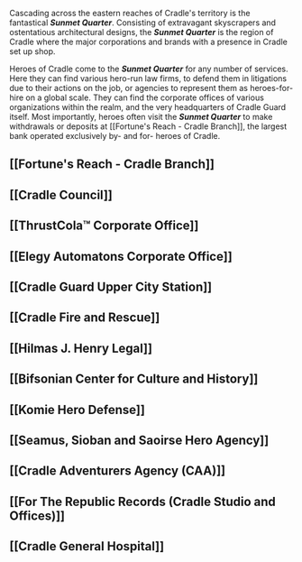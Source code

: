 Cascading across the eastern reaches of Cradle's territory is the fantastical _**Sunmet Quarter**_. Consisting of extravagant skyscrapers and ostentatious architectural designs, the _**Sunmet Quarter**_ is the region of Cradle where the major corporations and brands with a presence in Cradle set up shop.

Heroes of Cradle come to the _**Sunmet Quarter**_ for any number of services. Here they can find various hero-run law firms, to defend them in litigations due to their actions on the job, or agencies to represent them as heroes-for-hire on a global scale. They can find the corporate offices of various organizations within the realm, and the very headquarters of Cradle Guard itself. Most importantly, heroes often visit the _**Sunmet Quarter**_ to make withdrawals or deposits at [[Fortune's Reach - Cradle Branch]], the largest bank operated exclusively by- and for- heroes of Cradle.

## [[Fortune's Reach - Cradle Branch]]
## [[Cradle Council]]
## [[ThrustCola™ Corporate Office]]
## [[Elegy Automatons Corporate Office]]
## [[Cradle Guard Upper City Station]]
## [[Cradle Fire and Rescue]]
## [[Hilmas J. Henry Legal]]
## [[Bifsonian Center for Culture and History]]
## [[Komie Hero Defense]]
## [[Seamus, Sioban and Saoirse Hero Agency]]
## [[Cradle Adventurers Agency (CAA)]]
## [[For The Republic Records (Cradle Studio and Offices)]]
## [[Cradle General Hospital]]